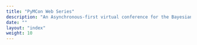 ```yaml
---
title: "PyMCon Web Series"
description: "An Asynchronous-first virtual conference for the Bayesian community"
date: ""
layout: "index"
weight: 10
---
```

